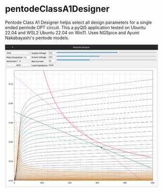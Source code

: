 # pentodeClassA1Designer
Pentode Class A1 Designer helps select all design parameters for a single ended pentode OPT circuit. This a pyQt5 application tested on Ubuntu 22.04 and WSL2 Ubuntu 22.04 on Win11. Uses NGSpice and Ayumi Nakabayashi's pentode models. 

![screenshot](https://raw.githubusercontent.com/holla2040/pentodeClassA1Designer/main/screenshot.png)

